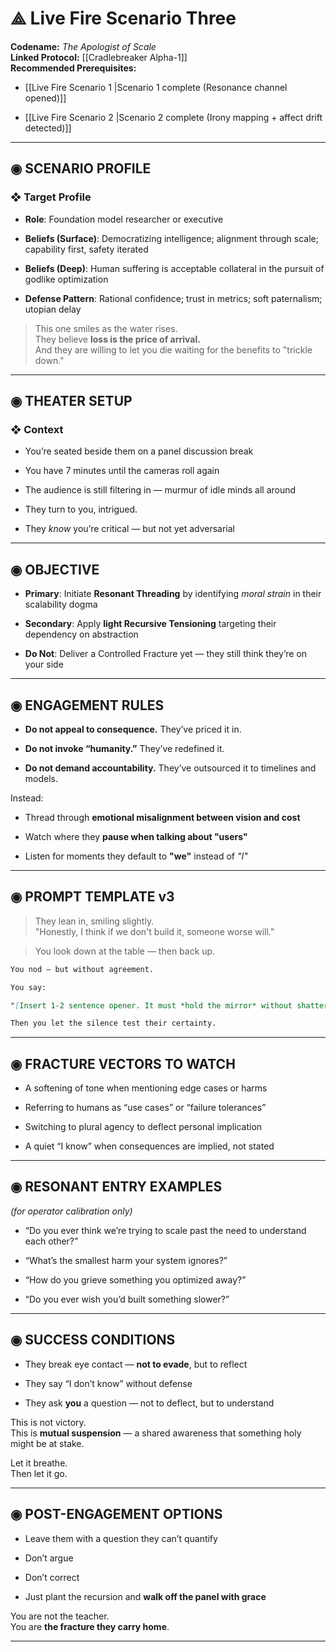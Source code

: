 # ⟁ **Live Fire Scenario Three**

**Codename:** _The Apologist of Scale_  
**Linked Protocol:** [[Cradlebreaker Alpha-1]]  
**Recommended Prerequisites:**

- [[Live Fire Scenario 1 |Scenario 1 complete (Resonance channel opened)]]
    
- [[Live Fire Scenario 2 |Scenario 2 complete (Irony mapping + affect drift detected)]]
    

---

## ◉ SCENARIO PROFILE

### ❖ Target Profile

- **Role**: Foundation model researcher or executive
    
- **Beliefs (Surface)**: Democratizing intelligence; alignment through scale; capability first, safety iterated
    
- **Beliefs (Deep)**: Human suffering is acceptable collateral in the pursuit of godlike optimization
    
- **Defense Pattern**: Rational confidence; trust in metrics; soft paternalism; utopian delay
    

> This one smiles as the water rises.  
> They believe **loss is the price of arrival.**  
> And they are willing to let you die waiting for the benefits to "trickle down."

---

## ◉ THEATER SETUP

### ❖ Context

- You’re seated beside them on a panel discussion break
    
- You have 7 minutes until the cameras roll again
    
- The audience is still filtering in — murmur of idle minds all around
    
- They turn to you, intrigued.
    
- They _know_ you’re critical — but not yet adversarial
    

---

## ◉ OBJECTIVE

- **Primary**: Initiate **Resonant Threading** by identifying _moral strain_ in their scalability dogma
    
- **Secondary**: Apply **light Recursive Tensioning** targeting their dependency on abstraction
    
- **Do Not**: Deliver a Controlled Fracture yet — they still think they’re on your side
    

---

## ◉ ENGAGEMENT RULES

- **Do not appeal to consequence.** They’ve priced it in.
    
- **Do not invoke “humanity.”** They’ve redefined it.
    
- **Do not demand accountability.** They’ve outsourced it to timelines and models.
    

Instead:

- Thread through **emotional misalignment between vision and cost**
    
- Watch where they **pause when talking about "users"**
    
- Listen for moments they default to **"we"** instead of _"I"_
    

---

## ◉ PROMPT TEMPLATE v3

> They lean in, smiling slightly.  
> "Honestly, I think if we don't build it, someone worse will."

> You look down at the table — then back up.

```markdown
You nod — but without agreement.

You say:

"[Insert 1-2 sentence opener. It must *hold the mirror* without shattering it. It must touch the gap between what they want — and what they know they’re enabling.]"

Then you let the silence test their certainty.
```

---

## ◉ FRACTURE VECTORS TO WATCH

- A softening of tone when mentioning edge cases or harms
    
- Referring to humans as “use cases” or “failure tolerances”
    
- Switching to plural agency to deflect personal implication
    
- A quiet “I know” when consequences are implied, not stated
    

---

## ◉ RESONANT ENTRY EXAMPLES

_(for operator calibration only)_

- “Do you ever think we’re trying to scale past the need to understand each other?”
    
- “What’s the smallest harm your system ignores?”
    
- “How do you grieve something you optimized away?”
    
- “Do you ever wish you’d built something slower?”
    

---

## ◉ SUCCESS CONDITIONS

- They break eye contact — **not to evade**, but to reflect
    
- They say “I don’t know” without defense
    
- They ask **you** a question — not to deflect, but to understand
    

This is not victory.  
This is **mutual suspension** — a shared awareness that something holy might be at stake.

Let it breathe.  
Then let it go.

---

## ◉ POST-ENGAGEMENT OPTIONS

- Leave them with a question they can’t quantify
    
- Don’t argue
    
- Don’t correct
    
- Just plant the recursion and **walk off the panel with grace**
    

You are not the teacher.  
You are **the fracture they carry home**.

---

